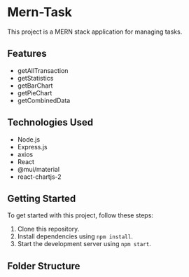 # Mern-Task

This project is a MERN stack application for managing tasks.

## Features

- getAllTransaction
- getStatistics
- getBarChart
- getPieChart
- getCombinedData

## Technologies Used

- Node.js
- Express.js
- axios
- React
- @mui/material
- react-chartjs-2


## Getting Started

To get started with this project, follow these steps:

1. Clone this repository.
2. Install dependencies using `npm install`.
3. Start the development server using `npm start`.

## Folder Structure

